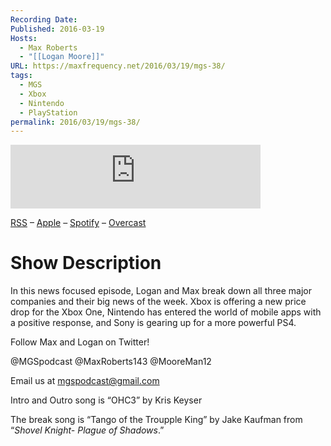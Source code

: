 ```yaml
---
Recording Date: 
Published: 2016-03-19
Hosts:
  - Max Roberts
  - "[[Logan Moore]]"
URL: https://maxfrequency.net/2016/03/19/mgs-38/
tags:
  - MGS
  - Xbox
  - Nintendo
  - PlayStation
permalink: 2016/03/19/mgs-38/
---
```

<iframe src="https://podcasters.spotify.com/pod/show/millennialgamingspeak/embed/episodes/Episode-38-Do-We-Really-Need-PS4-5-e1adhpp/a-a6ts404" height="102px" width="400px" frameborder="0" scrolling="no"></iframe>

[RSS](https://anchor.fm/s/74aa3858/podcast/rss) – [Apple](https://podcasts.apple.com/us/podcast/episode-3-gdc-wrap-up/id1000915981?i=1000542222515) – [Spotify](https://open.spotify.com/episode/7wePXT4Bt22LWifVLx3n8y) – [Overcast](https://overcast.fm/+EtIgeWxEU)
# Show Description

In this news focused episode, Logan and Max break down all three major companies and their big news of the week. Xbox is offering a new price drop for the Xbox One, Nintendo has entered the world of mobile apps with a positive response, and Sony is gearing up for a more powerful PS4.

Follow Max and Logan on Twitter!

@MGSpodcast
@MaxRoberts143
@MooreMan12

Email us at mgspodcast@gmail.com

Intro and Outro song is “OHC3” by Kris Keyser

The break song is “Tango of the Troupple King” by Jake Kaufman from “*Shovel Knight- Plague of Shadows*.”